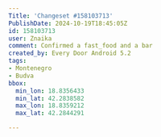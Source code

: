 ```yaml
---
Title: 'Changeset #158103713'
PublishDate: 2024-10-19T18:45:05Z
id: 158103713
user: Znaika
comment: Confirmed a fast_food and a bar
created_by: Every Door Android 5.2
tags:
- Montenegro
- Budva
bbox:
  min_lon: 18.8356433
  min_lat: 42.2838582
  max_lon: 18.8359212
  max_lat: 42.2844291

---
```

